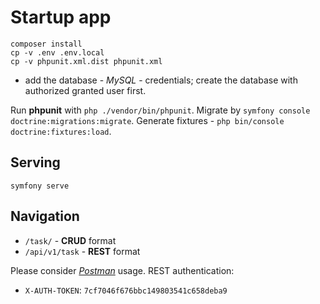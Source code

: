 # Startup app

```shell
composer install
cp -v .env .env.local
cp -v phpunit.xml.dist phpunit.xml
```

- add the database - *MySQL* - credentials; create the database with authorized granted user first.

Run **phpunit** with `php ./vendor/bin/phpunit`. Migrate by `symfony console doctrine:migrations:migrate`.
Generate fixtures - `php bin/console doctrine:fixtures:load`.

## Serving

```shell
symfony serve
```

## Navigation

- `/task/` - **CRUD** format
- `/api/v1/task` - **REST** format

Please consider *[Postman](https://g.co/kgs/ZNJ1Y1)* usage. REST authentication:
- `X-AUTH-TOKEN`: `7cf7046f676bbc149803541c658deba9`

